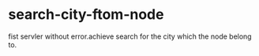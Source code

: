 # search-city-ftom-node
fist servler without error.achieve search for the city which the node belong to. 

